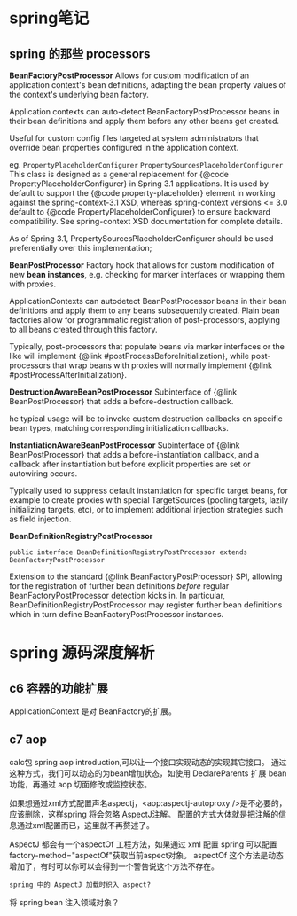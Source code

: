 # spring笔记
## spring 的那些 processors
**BeanFactoryPostProcessor**
Allows for custom modification of an application context's bean definitions,
adapting the bean property values of the context's underlying bean factory.

Application contexts can auto-detect BeanFactoryPostProcessor beans in
their bean definitions and apply them before any other beans get created.

Useful for custom config files targeted at system administrators that
override bean properties configured in the application context.

eg.
`PropertyPlaceholderConfigurer`
`PropertySourcesPlaceholderConfigurer`
This class is designed as a general replacement for {@code
PropertyPlaceholderConfigurer} in Spring 3.1 applications. It is used by default to
support the {@code property-placeholder} element in working against the
spring-context-3.1 XSD, whereas spring-context versions &lt;= 3.0 default to
{@code PropertyPlaceholderConfigurer} to ensure backward compatibility. See
spring-context XSD documentation for complete details.

As of Spring 3.1, PropertySourcesPlaceholderConfigurer should be used preferentially over this implementation;

**BeanPostProcessor**
Factory hook that allows for custom modification of new **bean instances**,
e.g. checking for marker interfaces or wrapping them with proxies.

ApplicationContexts can autodetect BeanPostProcessor beans in their
bean definitions and apply them to any beans subsequently created.
Plain bean factories allow for programmatic registration of post-processors,
applying to all beans created through this factory.

<p>Typically, post-processors that populate beans via marker interfaces
or the like will implement {@link #postProcessBeforeInitialization},
while post-processors that wrap beans with proxies will normally
implement {@link #postProcessAfterInitialization}.

**DestructionAwareBeanPostProcessor**
Subinterface of {@link BeanPostProcessor} that adds a before-destruction callback.

he typical usage will be to invoke custom destruction callbacks on
specific bean types, matching corresponding initialization callbacks.

**InstantiationAwareBeanPostProcessor**
Subinterface of {@link BeanPostProcessor} that adds a before-instantiation callback,
and a callback after instantiation but before explicit properties are set or
autowiring occurs.

Typically used to suppress default instantiation for specific target beans,
for example to create proxies with special TargetSources (pooling targets,
lazily initializing targets, etc), or to implement additional injection strategies
such as field injection.

**BeanDefinitionRegistryPostProcessor**
```
public interface BeanDefinitionRegistryPostProcessor extends BeanFactoryPostProcessor
```
Extension to the standard {@link BeanFactoryPostProcessor} SPI, allowing for
the registration of further bean definitions <i>before</i> regular
BeanFactoryPostProcessor detection kicks in. In particular,
BeanDefinitionRegistryPostProcessor may register further bean definitions
which in turn define BeanFactoryPostProcessor instances.

# spring 源码深度解析
## c6 容器的功能扩展
   ApplicationContext 是对 BeanFactory的扩展。

## c7 aop
   calc包  spring aop introduction,可以让一个接口实现动态的实现其它接口。
         通过这种方式，我们可以动态的为bean增加状态，如使用 DeclareParents 扩展 bean功能，再通过 aop 切面修改或监控状态。

   如果想通过xml方式配置声名aspectj，<aop:aspectj-autoproxy />是不必要的，应该删除，这样spring 将会忽略 AspectJ注解。
   配置的方式大体就是把注解的信息通过xml配置而已，这里就不再赘述了。

   AspectJ 都会有一个aspectOf 工程方法，如果通过 xml 配置 spring 可以配置 factory-method="aspectOf"获取当前aspect对象。
   aspectOf 这个方法是动态增加了，有时可以你可以会得到一个警告说这个方法不存在。

    spring 中的 AspectJ 加载时织入 aspect?
   将 spring bean 注入领域对象？